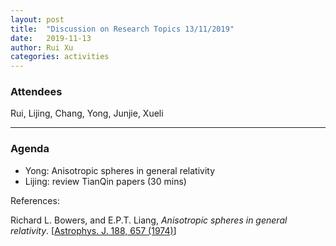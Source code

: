 ```yaml
---
layout: post
title:  "Discussion on Research Topics 13/11/2019"
date:   2019-11-13
author: Rui Xu
categories: activities
---
```



### Attendees

Rui, Lijing, Chang, Yong, Junjie, Xueli

---

### Agenda

- Yong: Anisotropic spheres in general relativity
- Lijing: review TianQin papers (30 mins)

References:

Richard L. Bowers, and E.P.T. Liang, *Anisotropic spheres in general relativity*. 
[[Astrophys. J. 188, 657 (1974)](http://adsabs.harvard.edu/full/1974ApJ...188..657B)]

